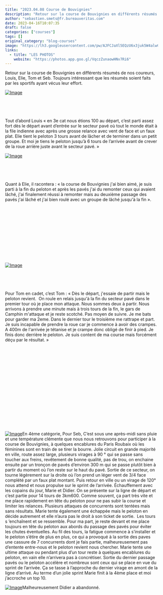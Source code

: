 ```yaml
---
title: "2023.04.08 Course de Bouvignies"
description: "Retour sur la course de Bouvignies en différents résumés de nos coureurs, Louis, Elie, Tom et Seb. Toujours intéressant que les résumés soient faits par les sportifs ayant vécus leur effort."
author: "sebastien.smets@fr.bureauveritas.com"
date: 2023-04-16T10:07:35
draft: false
categories: ["courses"]
tags: []
original_category: "blog-courses"
image: "https://lh3.googleusercontent.com/pw/AJFCJaXl5EQzU6x3juk5W4alwCIjtnZpJ5uGjhwaZsZxYtgqApPfuL9ASGgWoZqyIhQaVSwwfe-NueZQ4DTim_q8YK1Ef_5lh2EBNhPPj1QQtPrz-Tn0xPTF6j3Z2Pl4n4IKnesSbSUwUj-E1kNUNvjuPPxdiw=w1340-h893-s-no?authuser=1"
links:
  - title: "LES PHOTOS"
    website: "https://photos.app.goo.gl/VqczZunaowHNv7Ri6"
---
```


Retour sur la course de Bouvignies en différents résumés de nos coureurs, Louis, Elie, Tom et Seb.&nbsp;Toujours intéressant que les résumés soient faits par les sportifs ayant vécus leur effort.

<!--more-->

[![Image](https://lh3.googleusercontent.com/pw/AJFCJaXQKWksW0BbP8zb1GZuACpjXBsWxfPuKxo5FCQU3E1A63AjFs9N1o7tR_uQYGQnmQa664N7Iz5HrURbRGAU_S_IYPBsi-jJcJfRaIVR8jP0nUDIAn2_idqpJLqbkhcLhjhKGMrwnKeNgk07-2v58scY4Q=w730-h912-s-no?authuser=1)](https://lh3.googleusercontent.com/pw/AJFCJaXQKWksW0BbP8zb1GZuACpjXBsWxfPuKxo5FCQU3E1A63AjFs9N1o7tR_uQYGQnmQa664N7Iz5HrURbRGAU_S_IYPBsi-jJcJfRaIVR8jP0nUDIAn2_idqpJLqbkhcLhjhKGMrwnKeNgk07-2v58scY4Q=w810-h1013-s-no?authuser=0)

&nbsp;

&nbsp;

Tout d’abord Louis «&nbsp;en 3e cat nous étions 100 au départ, c’est parti assez fort dès le départ avant d’entrée sur le secteur pavé où tout le monde était à la file indienne avec après une grosse relance avec vent de face et un faux plat. Elie tient le peloton 3 tours avant de lâcher et de terminer dans un petit groupe. Et moi je tiens le peloton jusqu’à 6 tours de l’arrivée avant de crever de la roue arrière juste avant le secteur pavé.&nbsp;»

 [![Image](https://lh3.googleusercontent.com/pw/AJFCJaWasDy1Em1YZMii-uQAGZwP3lBUZri_mv41ly6wpKT2zeK4MFI-ncV6S0w_3IakILcEc2p5jTQdldBsiYXloMoZMzHDtqAzm7xZaVnTvyDPX2WFAp-TACi2JrdORYoJzOlFjAKFRbMI6NiJ_P29HE69Ag=w760-h1013-s-no?authuser=0)](https://lh3.googleusercontent.com/pw/AJFCJaWasDy1Em1YZMii-uQAGZwP3lBUZri_mv41ly6wpKT2zeK4MFI-ncV6S0w_3IakILcEc2p5jTQdldBsiYXloMoZMzHDtqAzm7xZaVnTvyDPX2WFAp-TACi2JrdORYoJzOlFjAKFRbMI6NiJ_P29HE69Ag=w760-h1013-s-no?authuser=0)

&nbsp;

&nbsp;

Quant à Elie, il racontera :&nbsp;«&nbsp;la course de Bouvignies j'ai bien aimé, je suis parti à la fin du peloton et après les pavés j'ai du remonter ceux qui avaient lâché, j'ai finalement réussi à remonter mais au deuxième passage des pavés j'ai lâché et j'ai bien roulé avec un groupe de lâché jusqu'à la fin&nbsp;».

&nbsp;

&nbsp;

&nbsp;

&nbsp;

&nbsp;

&nbsp;

[![Image](https://lh3.googleusercontent.com/pw/AJFCJaUcDqr8AQUWj9htrLmst6JWIWSEmmVPTAazdD7Ezv7ptvVqDzMhG9lzJGwHJGaV5tQLRah-z2J2gXoqZLu9NNbIjg1KavMtCrwASOF6_4rpb_Q59EdYC4AC7VkGP6TYHPuSG7E-OtNuirzNHUIepKzWmQ=w760-h1013-s-no?authuser=0)](https://lh3.googleusercontent.com/pw/AJFCJaUcDqr8AQUWj9htrLmst6JWIWSEmmVPTAazdD7Ezv7ptvVqDzMhG9lzJGwHJGaV5tQLRah-z2J2gXoqZLu9NNbIjg1KavMtCrwASOF6_4rpb_Q59EdYC4AC7VkGP6TYHPuSG7E-OtNuirzNHUIepKzWmQ=w760-h1013-s-no?authuser=0)

&nbsp;

&nbsp;

Pour Tom en cadet, c’est Tom&nbsp;:&nbsp;«&nbsp;Dès le départ, j'essaie de partir mais le peloton revient.&nbsp; On roule en relais jusqu'à la fin du secteur pavé dans le premier tour où je place mon attaque. Nous sommes deux à partir. Nous arrivons à prendre une minute mais à trois tours de la fin, le gars de Camphin m'attaque et je reste scotché. Pas moyen de suivre. Je me bats pour garder ma 2eme. Dans le dernier tour le troisième me rattrape et part. Je suis incapable de prendre la roue car je commence à avoir des crampes. A 400m de l'arrivée je tétanise et je crampe donc obligé de finir à pied. Je finis donc derrière le peloton. Je suis content de ma course mais forcément déçu par le résultat.&nbsp;»

&nbsp;

&nbsp;

&nbsp;

&nbsp;

&nbsp;

&nbsp;

&nbsp;

&nbsp;

&nbsp;

[![Image](https://lh3.googleusercontent.com/pw/AJFCJaXl5EQzU6x3juk5W4alwCIjtnZpJ5uGjhwaZsZxYtgqApPfuL9ASGgWoZqyIhQaVSwwfe-NueZQ4DTim_q8YK1Ef_5lh2EBNhPPj1QQtPrz-Tn0xPTF6j3Z2Pl4n4IKnesSbSUwUj-E1kNUNvjuPPxdiw=w1440-h960-s-no?authuser=0)](https://lh3.googleusercontent.com/pw/AJFCJaXl5EQzU6x3juk5W4alwCIjtnZpJ5uGjhwaZsZxYtgqApPfuL9ASGgWoZqyIhQaVSwwfe-NueZQ4DTim_q8YK1Ef_5lh2EBNhPPj1QQtPrz-Tn0xPTF6j3Z2Pl4n4IKnesSbSUwUj-E1kNUNvjuPPxdiw=w1440-h960-s-no?authuser=0)En 4ème catégorie,
 Pour Seb, C’est sous une après-midi sans pluie et une température clémente que nous nous retrouvons pour participer à la course de Bouvignies, à quelques encablures du Paris Roubaix où les féminines sont en train de se tirer la bourre. 
 Jolie circuit en grande majorité en ville, route assez large, plusieurs virages à 90 ° qui se passe sans toucher aux freins, revêtement de bonne qualité, pas de trou, on enchaine ensuite par un tronçon de pavés d’environ 300 m qui se passe plutôt bien à partir du moment où l’on reste sur le haut du pavé.
 Sortie de ce secteur, on tourne légèrement sur la droite où l’on prend un léger vent de 3/4 face complété par un faux plat montant. Puis retour en ville ou un virage de 120° nous attend et nous propulse sur le sprint de l’arrivée.
 Échauffement avec les copains du jour, Marie et Didier. On se présente sur la ligne de départ et c’est partie pour 14 tours de 3km600.
 Comme souvent, ça part très vite et me place rapidement en tête du peloton pour ne pas subir la course et limiter les relances. Plusieurs attaques de concurrents sont tentées mais sans résultats. Marie tente également une échappée mais le peloton en décide autrement et elle n’aura pas le droit à son ticket de sortie.&nbsp;&nbsp;Les tours s ’enchaînent et se ressemble. Pour ma part, je reste devant et me place toujours en tête du peloton aux abords du passage des pavés pour éviter les chutes éventuelles. Au fil des tours, la fatigue commence à s’installer et le peloton s’étire de plus en plus, ce qui a provoqué à la sortie des paves une cassure de 7 concurrents dont je fais partie, malheureusement pas d’entente entre-nous et le peloton revient nous chercher. Marie tente une ultime attaque ou pendant plus d’un tour reste à quelques encablures du peloton, en vain elle n’arrivera pas à concrétiser. Sortie du dernier passage pavés ou le peloton accélère et nombreux sont ceux qui se place en vue du sprint de l’arrivée.&nbsp;Ça se tasse à l’approche du dernier virage en amont de la ligne d’arrivé. Au terme d’un jolie sprint Marie finit à la 4ème place et moi j’accroche un top 10.
 
 [![Image](https://lh3.googleusercontent.com/pw/AJFCJaWW9WpGv85Bisxg97klzZL3bDk2B3aw8DtIoogOFSNQaFK7tyaSgxWSPqSzWop2Nr1SlldB8SToWCjSpxe06upx39bhJulUs4Tob1KnNXJ2psCiAk3wuy1C-vlB24F7ENKgusQyWh60zAF31g3FwxabpQ=w1280-h960-s-no?authuser=0)](https://lh3.googleusercontent.com/pw/AJFCJaWW9WpGv85Bisxg97klzZL3bDk2B3aw8DtIoogOFSNQaFK7tyaSgxWSPqSzWop2Nr1SlldB8SToWCjSpxe06upx39bhJulUs4Tob1KnNXJ2psCiAk3wuy1C-vlB24F7ENKgusQyWh60zAF31g3FwxabpQ=w1280-h960-s-no?authuser=0)Malheureusement Didier a abandonné.
